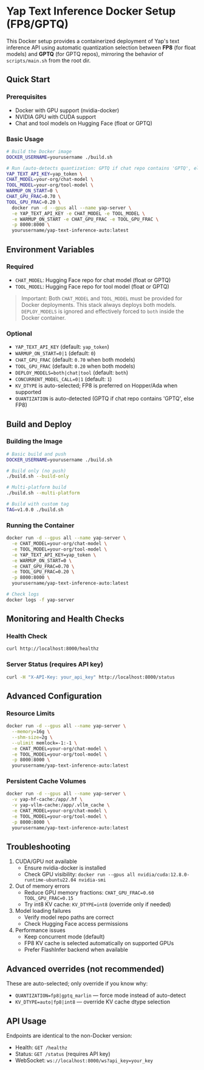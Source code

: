 # Yap Text Inference Docker Setup (FP8/GPTQ)

This Docker setup provides a containerized deployment of Yap's text inference API using automatic quantization selection between **FP8** (for float models) and **GPTQ** (for GPTQ repos), mirroring the behavior of `scripts/main.sh` from the root dir.

## Quick Start

### Prerequisites

- Docker with GPU support (nvidia-docker)
- NVIDIA GPU with CUDA support
- Chat and tool models on Hugging Face (float or GPTQ)

### Basic Usage

```bash
# Build the Docker image
DOCKER_USERNAME=yourusername ./build.sh

# Run (auto-detects quantization: GPTQ if chat repo contains 'GPTQ', else FP8)
YAP_TEXT_API_KEY=yap_token \
CHAT_MODEL=your-org/chat-model \
TOOL_MODEL=your-org/tool-model \
WARMUP_ON_START=0 \
CHAT_GPU_FRAC=0.70 \
TOOL_GPU_FRAC=0.20 \
  docker run -d --gpus all --name yap-server \
  -e YAP_TEXT_API_KEY -e CHAT_MODEL -e TOOL_MODEL \
  -e WARMUP_ON_START -e CHAT_GPU_FRAC -e TOOL_GPU_FRAC \
  -p 8000:8000 \
  yourusername/yap-text-inference-auto:latest
```

## Environment Variables

### Required
- `CHAT_MODEL`: Hugging Face repo for chat model (float or GPTQ)
- `TOOL_MODEL`: Hugging Face repo for tool model (float or GPTQ)

> Important: Both `CHAT_MODEL` and `TOOL_MODEL` must be provided for Docker deployments. This stack always deploys both models. `DEPLOY_MODELS` is ignored and effectively forced to `both` inside the Docker container.

### Optional
- `YAP_TEXT_API_KEY` (default: `yap_token`)
- `WARMUP_ON_START=0|1` (default: `0`)
- `CHAT_GPU_FRAC` (default: `0.70` when both models)
- `TOOL_GPU_FRAC` (default: `0.20` when both models)
- `DEPLOY_MODELS=both|chat|tool` (default: `both`)
- `CONCURRENT_MODEL_CALL=0|1` (default: `1`)
- `KV_DTYPE` is auto-selected; FP8 is preferred on Hopper/Ada when supported
- `QUANTIZATION` is auto-detected (GPTQ if chat repo contains 'GPTQ', else FP8)

## Build and Deploy

### Building the Image

```bash
# Basic build and push
DOCKER_USERNAME=yourusername ./build.sh

# Build only (no push)
./build.sh --build-only

# Multi-platform build
./build.sh --multi-platform

# Build with custom tag
TAG=v1.0.0 ./build.sh
```

### Running the Container

```bash
docker run -d --gpus all --name yap-server \
  -e CHAT_MODEL=your-org/chat-model \
  -e TOOL_MODEL=your-org/tool-model \
  -e YAP_TEXT_API_KEY=yap_token \
  -e WARMUP_ON_START=0 \
  -e CHAT_GPU_FRAC=0.70 \
  -e TOOL_GPU_FRAC=0.20 \
  -p 8000:8000 \
  yourusername/yap-text-inference-auto:latest

# Check logs
docker logs -f yap-server
```

## Monitoring and Health Checks

### Health Check
```bash
curl http://localhost:8000/healthz
```

### Server Status (requires API key)
```bash
curl -H "X-API-Key: your_api_key" http://localhost:8000/status
```

## Advanced Configuration

### Resource Limits
```bash
docker run -d --gpus all --name yap-server \
  --memory=16g \
  --shm-size=2g \
  --ulimit memlock=-1:-1 \
  -e CHAT_MODEL=your-org/chat-model \
  -e TOOL_MODEL=your-org/tool-model \
  -p 8000:8000 \
  yourusername/yap-text-inference-auto:latest
```

### Persistent Cache Volumes
```bash
docker run -d --gpus all --name yap-server \
  -v yap-hf-cache:/app/.hf \
  -v yap-vllm-cache:/app/.vllm_cache \
  -e CHAT_MODEL=your-org/chat-model \
  -e TOOL_MODEL=your-org/tool-model \
  -p 8000:8000 \
  yourusername/yap-text-inference-auto:latest
```

## Troubleshooting

1. CUDA/GPU not available
   - Ensure nvidia-docker is installed
   - Check GPU visibility: `docker run --gpus all nvidia/cuda:12.8.0-runtime-ubuntu22.04 nvidia-smi`
2. Out of memory errors
   - Reduce GPU memory fractions: `CHAT_GPU_FRAC=0.60 TOOL_GPU_FRAC=0.15`
   - Try int8 KV cache: `KV_DTYPE=int8` (override only if needed)
3. Model loading failures
   - Verify model repo paths are correct
   - Check Hugging Face access permissions
4. Performance issues
   - Keep concurrent mode (default)
   - FP8 KV cache is selected automatically on supported GPUs
   - Prefer FlashInfer backend when available

## Advanced overrides (not recommended)

These are auto-selected; only override if you know why:

- `QUANTIZATION=fp8|gptq_marlin` — force mode instead of auto-detect
- `KV_DTYPE=auto|fp8|int8` — override KV cache dtype selection

## API Usage

Endpoints are identical to the non-Docker version:

- Health: `GET /healthz`
- Status: `GET /status` (requires API key)
- WebSocket: `ws://localhost:8000/ws?api_key=your_key`


